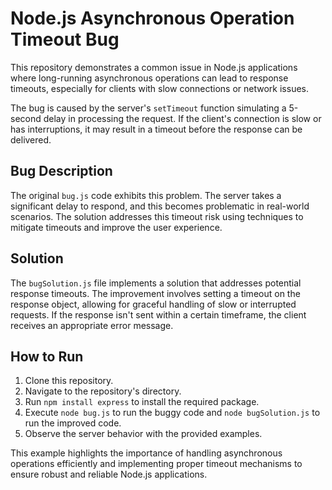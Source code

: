# Node.js Asynchronous Operation Timeout Bug

This repository demonstrates a common issue in Node.js applications where long-running asynchronous operations can lead to response timeouts, especially for clients with slow connections or network issues. 

The bug is caused by the server's `setTimeout` function simulating a 5-second delay in processing the request. If the client's connection is slow or has interruptions, it may result in a timeout before the response can be delivered.

## Bug Description
The original `bug.js` code exhibits this problem.  The server takes a significant delay to respond, and this becomes problematic in real-world scenarios.  The solution addresses this timeout risk using techniques to mitigate timeouts and improve the user experience.

## Solution
The `bugSolution.js` file implements a solution that addresses potential response timeouts. The improvement involves setting a timeout on the response object, allowing for graceful handling of slow or interrupted requests. If the response isn't sent within a certain timeframe, the client receives an appropriate error message.

## How to Run
1. Clone this repository.
2. Navigate to the repository's directory.
3. Run `npm install express` to install the required package.
4. Execute `node bug.js` to run the buggy code and `node bugSolution.js` to run the improved code.
5. Observe the server behavior with the provided examples.

This example highlights the importance of handling asynchronous operations efficiently and implementing proper timeout mechanisms to ensure robust and reliable Node.js applications.